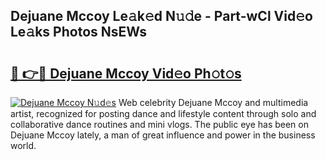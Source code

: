 ## Dejuane Mccoy Le𝚊k𝚎d N𝚞𝚍e - Part-wCl Vid𝚎o Le𝚊ks Photos NsEWs

# <h2><a href="http://fbco9p.evod.top/?m=Dejuane+Mccoy">🔗 👉🔴 Dejuane Mccoy Vid𝚎o Ph𝚘t𝚘s</a></h2>

[![Dejuane Mccoy N𝚞d𝚎s](https://i.imgur.com/8V9OHl7.gif)](http://fbco9p.evod.top/?m=Dejuane+Mccoy)
Web celebrity Dejuane Mccoy and multimedia artist, recognized for posting dance and lifestyle content through solo and collaborative dance routines and mini vlogs. The public eye has been on Dejuane Mccoy lately, a man of great influence and power in the business world. 
